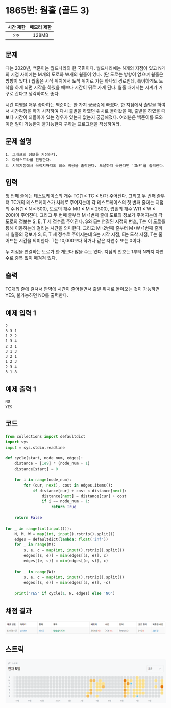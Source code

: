 # 1865번: 웜홀 (골드 3)
| 시간 제한 | 메모리 제한 |
|:-----:|:------:|
|  2초   | 128MB  |

## 문제
때는 2020년, 백준이는 월드나라의 한 국민이다. 월드나라에는 N개의 지점이 있고 N개의 지점 사이에는 M개의 도로와 W개의 웜홀이 있다. (단 도로는 방향이 없으며 웜홀은 방향이 있다.) 웜홀은 시작 위치에서 도착 위치로 가는 하나의 경로인데, 특이하게도 도착을 하게 되면 시작을 하였을 때보다 시간이 뒤로 가게 된다. 웜홀 내에서는 시계가 거꾸로 간다고 생각하여도 좋다.

시간 여행을 매우 좋아하는 백준이는 한 가지 궁금증에 빠졌다. 한 지점에서 출발을 하여서 시간여행을 하기 시작하여 다시 출발을 하였던 위치로 돌아왔을 때, 출발을 하였을 때보다 시간이 되돌아가 있는 경우가 있는지 없는지 궁금해졌다. 여러분은 백준이를 도와 이런 일이 가능한지 불가능한지 구하는 프로그램을 작성하여라.
## 문제 설명
```text
1. 그래프의 정보를 저장한다.
2. 다익스트라를 진행한다.
3. 시작지점에서 목적지까지의 최소 비용을 출력한다. 도달하지 못한다면 'INF'를 출력한다.
```

## 입력
첫 번째 줄에는 테스트케이스의 개수 TC(1 ≤ TC ≤ 5)가 주어진다. 그리고 두 번째 줄부터 TC개의 테스트케이스가 차례로 주어지는데 각 테스트케이스의 첫 번째 줄에는 지점의 수 N(1 ≤ N ≤ 500), 도로의 개수 M(1 ≤ M ≤ 2500), 웜홀의 개수 W(1 ≤ W ≤ 200)이 주어진다. 그리고 두 번째 줄부터 M+1번째 줄에 도로의 정보가 주어지는데 각 도로의 정보는 S, E, T 세 정수로 주어진다. S와 E는 연결된 지점의 번호, T는 이 도로를 통해 이동하는데 걸리는 시간을 의미한다. 그리고 M+2번째 줄부터 M+W+1번째 줄까지 웜홀의 정보가 S, E, T 세 정수로 주어지는데 S는 시작 지점, E는 도착 지점, T는 줄어드는 시간을 의미한다. T는 10,000보다 작거나 같은 자연수 또는 0이다.

두 지점을 연결하는 도로가 한 개보다 많을 수도 있다. 지점의 번호는 1부터 N까지 자연수로 중복 없이 매겨져 있다.
## 출력
TC개의 줄에 걸쳐서 만약에 시간이 줄어들면서 출발 위치로 돌아오는 것이 가능하면 YES, 불가능하면 NO를 출력한다.



## 예제 입력 1 
```text
2
3 3 1
1 2 2
1 3 4
2 3 1
3 1 3
3 2 1
1 2 3
2 3 4
3 1 8
```
## 예제 출력 1 
```text
NO
YES
```

## 코드
```python
from collections import defaultdict
import sys
input = sys.stdin.readline

def cycle(start, node_num, edges):
    distance = [1e9] * (node_num + 1)
    distance[start] = 0

    for i in range(node_num):
        for (cur, next), cost in edges.items():
            if distance[cur] + cost < distance[next]:
                distance[next] = distance[cur] + cost
                if i == node_num - 1:
                    return True

    return False

for _ in range(int(input())):
    N, M, W = map(int, input().rstrip().split())
    edges = defaultdict(lambda: float('inf'))
    for _ in range(M):
        s, e, c = map(int, input().rstrip().split())
        edges[(s, e)] = min(edges[(s, e)], c)
        edges[(e, s)] = min(edges[(e, s)], c)

    for _ in range(W):
        s, e, c = map(int, input().rstrip().split())
        edges[(s, e)] = min(edges[(s, e)], -c)

    print('YES' if cycle(1, N, edges) else 'NO')

```

## 채점 결과
![img.png](img.png)

## 스트릭
![img_1.png](img_1.png)
